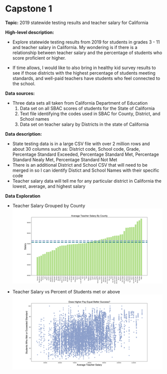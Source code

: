 # Capstone 1

**Topic:** 
2019 statewide testing results and teacher salary for California

**High-level description:** 
- Explore statewide testing results from 2019 for students in grades 3 - 11 and teacher salary in California. My wondering is if there is a relationship between teacher salary and the percentage of students who score proficient or higher.

- If time allows, I would like to also bring in healthy kid survey results to see if those districts with the highest percentage of students meeting standards, and well-paid teachers have students who feel connected to the school.

**Data sources:** 
- Three data sets all taken from California Department of Education
    1. Data set on all SBAC scores of students for the State of California
    2. Text file identifying the codes used in SBAC for County, District, and School names
    3. Data set on teacher salary by Districts in the state of California

**Data description:** 
- State testing data is in a large CSV file with over 2 million rows and about 30 columns such as: District code, School code, Grade, Percentage Standard Exceeded, Percentage Standard Met, Percentage Standard Nealy Met, Percentage Standard Not Met
- There is an additional District and School CSV that will need to be merged in so I can identify Distict and School Names with their specific code
- Teacher salary data will tell me for any particular district in California the lowest, average, and highest salary

**Data Exploration**
- Teacher Salary Grouped by County
![title](images/salary_bycounty.png)

- Teacher Salary vs Percent of Students met or above
![title](images/scatterpay_met.png)